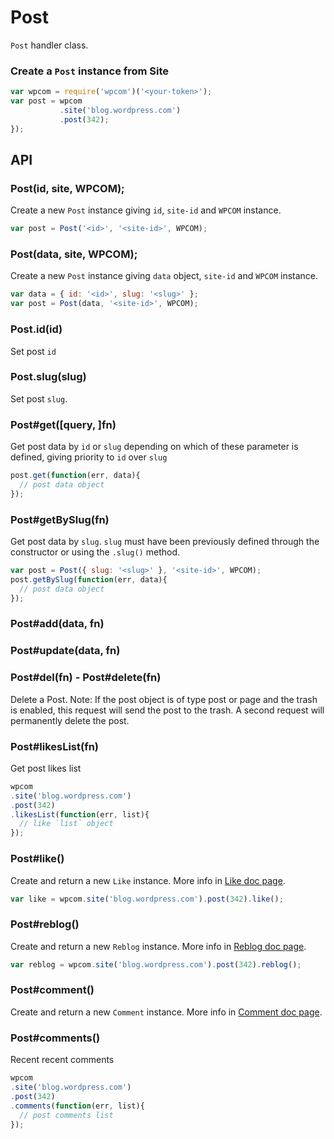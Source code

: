 # Post

`Post` handler class.

### Create a `Post` instance from Site

```js
var wpcom = require('wpcom')('<your-token>');
var post = wpcom
           .site('blog.wordpress.com')
           .post(342);
});
```

## API

### Post(id, site, WPCOM);

Create a new `Post` instance giving `id`, `site-id` and `WPCOM` instance.

```js
var post = Post('<id>', '<site-id>', WPCOM);
```

### Post(data, site, WPCOM);

Create a new `Post` instance giving `data` object, `site-id` and `WPCOM` instance.

```js
var data = { id: '<id>', slug: '<slug>' };
var post = Post(data, '<site-id>', WPCOM);
```

### Post.id(id)

Set post `id`

### Post.slug(slug)

Set post `slug`.

### Post#get([query, ]fn)

Get post data by `id` or `slug` depending on which of these parameter is
defined, giving priority to `id` over `slug`

```js
post.get(function(err, data){
  // post data object
});
```

### Post#getBySlug(fn)

Get post data by `slug`. `slug` must have been previously defined through the
constructor or using the `.slug()` method.

```js
var post = Post({ slug: '<slug>' }, '<site-id>', WPCOM);
post.getBySlug(function(err, data){
  // post data object
});
```

### Post#add(data, fn)

### Post#update(data, fn)

### Post#del(fn) - Post#delete(fn)

Delete a Post. Note: If the post object is of type post or page and the trash
is enabled, this request will send the post to the trash. A second request will
permanently delete the post.

### Post#likesList(fn)

Get post likes list

```js
wpcom
.site('blog.wordpress.com')
.post(342)
.likesList(function(err, list){
  // like `list` object
});
```

### Post#like()

Create and return a new `Like` instance.
More info in [Like doc page](./like.md).

```js
var like = wpcom.site('blog.wordpress.com').post(342).like();
```

### Post#reblog()

Create and return a new `Reblog` instance.
More info in [Reblog doc page](./reblog.md).

```js
var reblog = wpcom.site('blog.wordpress.com').post(342).reblog();
```

### Post#comment()

Create and return a new `Comment` instance.
More info in [Comment doc page](./comment.md).

### Post#comments()

Recent recent comments

```js
wpcom
.site('blog.wordpress.com')
.post(342)
.comments(function(err, list){
  // post comments list
});
```
